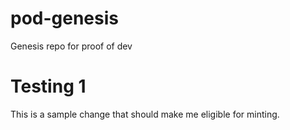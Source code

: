 # pod-genesis
Genesis repo for proof of dev

# Testing 1
This is a sample change that should make me eligible for minting.
